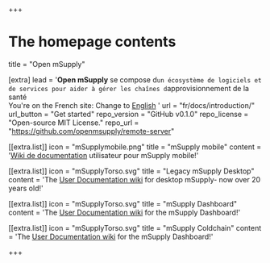 +++
# The homepage contents
title = "Open mSupply"

[extra]
lead = '<b>Open mSupply</b> se compose d`un écosystème de logiciels et de services pour aider à gérer les chaînes d`approvisionnement de la santé</br>You&#39;re on the French site: Change to  <a href="/">English</a> '
url = "fr/docs/introduction/"
url_button = "Get started"
repo_version = "GitHub v0.1.0"
repo_license = "Open-source MIT License."
repo_url = "https://github.com/openmsupply/remote-server"


[[extra.list]]
icon = "mSupplymobile.png"
title = "mSupply mobile"
content = '<a href="https://docs.msupply.foundation/fr:mobile">Wiki de documentation</a> utilisateur pour mSupply mobile!'

[[extra.list]]
icon = "mSupplyTorso.svg"
title = "Legacy mSupply Desktop"
content = 'The <a href="https://docs.msupply.org.nz/">User Documentation wiki</a> for desktop mSupply- now over 20 years old!'

[[extra.list]]
icon = "mSupplyTorso.svg"
title = "mSupply Dashboard"
content = 'The <a href="https://docs.msupply.org.nz/">User Documentation wiki</a> for the mSupply Dashboard!'


[[extra.list]]
icon = "mSupplyTorso.svg"
title = "mSupply Coldchain"
content = 'The <a href="https://docs.msupply.org.nz/">User Documentation wiki</a> for the mSupply Dashboard!'

+++